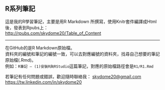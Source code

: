 ## R系列筆記

這是我的R學習筆記，主要是用R Markdown 所撰寫，使用Knitr套件編譯成Html後，發表到Rpubs上：   
<a href="http://rpubs.com/skydome20/Table_of_Content" target="_blank">http://rpubs.com/skydome20/Table_of_Content</a>   

----------

在GitHub的是R Markdown原始檔。   
資料夾的編號和筆記的編號一致，可以去對應編號的資料夾，找尋自己想要的筆記原始檔(.Rmd)。   
例如：`R筆記 – (1)安裝R與RStudio`這篇筆記，對應的原始檔路徑會是`R1/R1.Rmd`   

若筆記有任何問題或錯誤，歡迎隨時聯絡我：
skydome20@gmail.com   
<a href="https://tw.linkedin.com/in/skydome20" target="_blank">https://tw.linkedin.com/in/skydome20</a> 

